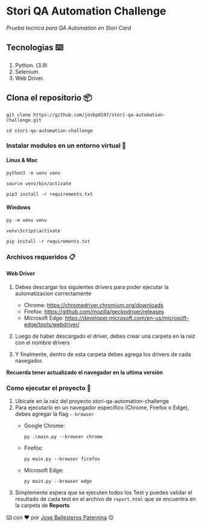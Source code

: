 # Stori QA Automation Challenge

_Prueba tecnica para QA Automation en Stori Card_


## Tecnologias ⌨️
1. Python. (3.9)
2. Selenium.
3. Web Driver.

## Clona el repositorio 📦

```
git clone https://github.com/josbp0107/stori-qa-automation-challenge.git
```
```
cd stori-qa-automation-challenge
```

### Instalar modulos en un entorno virtual 🔧

#### Linux & Mac

```
python3 -m venv venv
```
```
source venv/bin/activate
```
```
pip3 install -r requirements.txt
```

#### Windows
```
py -m venv venv
```
```
venv\Scrips\activate
```
```
pip install -r requirements.txt
```

### Archivos requeridos 📋

#### Web Driver

1. Debes descargar los siguientes drivers para poder ejecutar la automatizacion correctamente

   * Chrome: https://chromedriver.chromium.org/downloads
   * Firefox: https://github.com/mozilla/geckodriver/releases
   * Microsoft Edge: https://developer.microsoft.com/en-us/microsoft-edge/tools/webdriver/
   
2. Luego de haber descargado el driver, debes crear una carpeta en la raiz con el nombre drivers
3. Y finalmente, dentro de esta carpeta debes agrega los drivers de cada navegador.

**Recuerda tener actualizado el navegador en la ultima versión**

### Como ejecutar el proyecto 🚀
1. Ubicate en la raiz del proyecto stori-qa-automation-challenge
2. Para ejecutarlo en un navegador especifico (Chrome, Firefox o Edge), debes agregar la flag ``--browser``
   * Google Chrome:
   
      ``` py .\main.py --browser chrome ```
   * Firefox:
   
      ``` py main.py --browser firefox ```
   
   * Microsoft Edge: 
   
     ``` py main.py --browser edge ```
3. Simplemente espera que se ejecuten todos los Test y puedes validar el resultado de cada test en el archivo de ``report.html`` que se encuentra en la carpeta de **Reports**


⌨️ con ❤️ por [Jose Ballesteros Paternina](https://github.com/josbp0107) 😊
